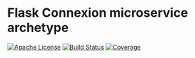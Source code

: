 # Flask Connexion microservice archetype

[![Apache License](https://img.shields.io/badge/license-Apache%202.0-orange.svg?style=flat&color=important)](http://www.apache.org/licenses/LICENSE-2.0)
[![Build Status](https://travis-ci.com/elixir-cloud-aai/foca.svg?branch=dev)](https://travis-ci.com/elixir-cloud-aai/foca)
[![Coverage](https://img.shields.io/coveralls/github/elixir-cloud-aai/foca)](https://coveralls.io/github/elixir-cloud-aai/foca)